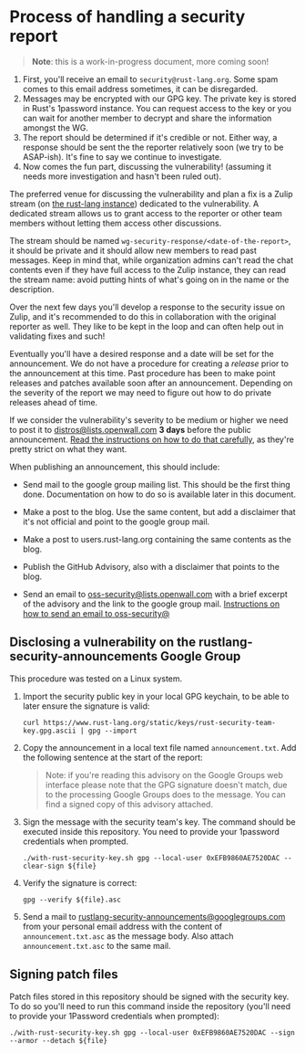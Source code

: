 # Process of handling a security report

> **Note**: this is a work-in-progress document, more coming soon!

1. First, you'll receive an email to `security@rust-lang.org`. Some spam comes
   to this email address sometimes, it can be disregarded.
2. Messages may be encrypted with our GPG key. The private key is stored in
   Rust's 1password instance. You can request access to the key or you can wait
   for another member to decrypt and share the information amongst the WG.
3. The report should be determined if it's credible or not. Either way, a
   response should be sent the the reporter relatively soon (we try to be
   ASAP-ish). It's fine to say we continue to investigate.
4. Now comes the fun part, discussing the vulnerability! (assuming it needs more
   investigation and hasn't been ruled out).

The preferred venue for discussing the vulnerability and plan a fix is a Zulip
stream (on [the rust-lang instance](https://rust-lang.zulipchat.com)) dedicated
to the vulnerability. A dedicated stream allows us to grant access to the
reporter or other team members without letting them access other discussions.

The stream should be named `wg-security-response/<date-of-the-report>`, it
should be private and it should allow new members to read past messages. Keep
in mind that, while organization admins can't read the chat contents even if
they have full access to the Zulip instance, they can read the stream name:
avoid putting hints of what's going on in the name or the description.

Over the next few days you'll develop a response to the security issue on
Zulip, and it's recommended to do this in collaboration with the original
reporter as well. They like to be kept in the loop and can often help out in
validating fixes and such!

Eventually you'll have a desired response and a date will be set for the
announcement. We do not have a procedure for creating a *release* prior to the
announcement at this time. Past procedure has been to make point releases and
patches available soon after an announcement. Depending on the severity of the
report we may need to figure out how to do private releases ahead of time.

If we consider the vulnerability's severity to be medium or higher we need to
post it to distros@lists.openwall.com **3 days** before the public
announcement. [Read the instructions on how to do that carefully][distros], as
they're pretty strict on what they want.

When publishing an announcement, this should include:

* Send mail to the google group mailing list. This should be the first thing
  done. Documentation on how to do so is available later in this document.

* Make a post to the blog. Use the same content, but add a disclaimer that it's
  not official and point to the google group mail.

* Make a post to users.rust-lang.org containing the same contents as the blog.

* Publish the GitHub Advisory, also with a disclaimer that points to the blog.

* Send an email to oss-security@lists.openwall.com with a brief excerpt of the
  advisory and the link to the google group mail. [Instructions on how to send
  an email to oss-security@][oss-security]

[distros]: https://oss-security.openwall.org/wiki/mailing-lists/distros#list-policy-and-instructions-for-reporters
[oss-security]: https://oss-security.openwall.org/wiki/mailing-lists/oss-security

## Disclosing a vulnerability on the rustlang-security-announcements Google Group

This procedure was tested on a Linux system.

1. Import the security public key in your local GPG keychain, to be able to
   later ensure the signature is valid:

   ```
   curl https://www.rust-lang.org/static/keys/rust-security-team-key.gpg.ascii | gpg --import
   ```

2. Copy the announcement in a local text file named `announcement.txt`. Add the
   following sentence at the start of the report:

   > Note: if you're reading this advisory on the Google Groups web interface
   > please note that the GPG signature doesn't match, due to the processing
   > Google Groups does to the message. You can find a signed copy of this
   > advisory attached.

3. Sign the message with the security team's key. The command should be
   executed inside this repository. You need to provide your 1password
   credentials when prompted.

   ```
   ./with-rust-security-key.sh gpg --local-user 0xEFB9860AE7520DAC --clear-sign ${file}
   ```

4. Verify the signature is correct:

    ```
    gpg --verify ${file}.asc
    ```

5. Send a mail to rustlang-security-announcements@googlegroups.com from your
   personal email address with the content of `announcement.txt.asc` as the
   message body. Also attach `announcement.txt.asc` to the same mail.

## Signing patch files

Patch files stored in this repository should be signed with the security key.
To do so you'll need to run this command inside the repository (you'll need to
provide your 1Password credentials when prompted):

```
./with-rust-security-key.sh gpg --local-user 0xEFB9860AE7520DAC --sign --armor --detach ${file}
```
